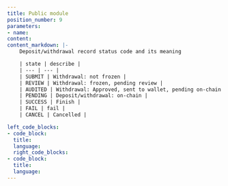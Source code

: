 ```yaml
---
title: Public module
position_number: 9
parameters:
- name:
content:
content_markdown: |-
    Deposit/withdrawal record status code and its meaning

    | state | describe |
    | --- | --- |
    | SUBMIT | Withdrawal: not frozen |
    | REVIEW | Withdrawal: frozen, pending review |
    | AUDITED | Withdrawal: Approved, sent to wallet, pending on-chain |
    | PENDING | Deposit/withdrawal: on-chain |
    | SUCCESS | Finish |
    | FAIL | fail |
    | CANCEL | Cancelled |

left_code_blocks:
- code_block:
  title:
  language:
  right_code_blocks:
- code_block:
  title:
  language:
---
```



